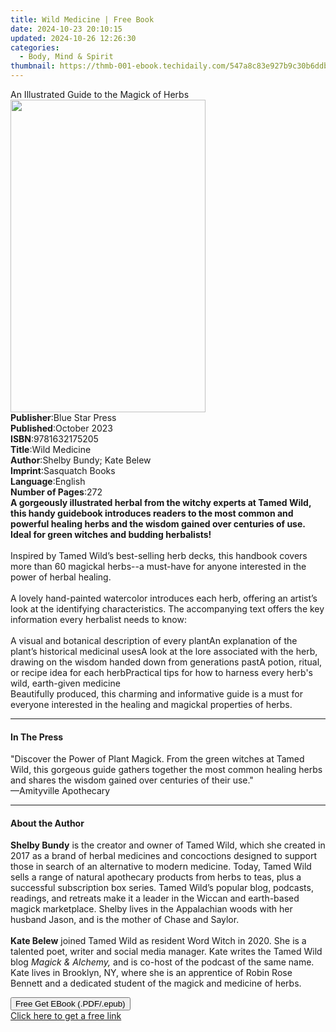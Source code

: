 ```yaml
---
title: Wild Medicine | Free Book
date: 2024-10-23 20:10:15
updated: 2024-10-26 12:26:30
categories:
  - Body, Mind & Spirit
thumbnail: https://thmb-001-ebook.techidaily.com/547a8c83e927b9c30b6ddb2932d3eb2e17e140d57d60d56b4b2aa1ff08f89b6e.jpg
---
```

<main id="book-container">
  <div class="flex flex-col">
    <div class="book-brief flex-1 py-6 px-4 sm:p-6 md:py-10 md:px-8">
      <!-- brief-->
      <div class="book-brief-main">
        An Illustrated Guide to the Magick of Herbs
      </div>
    </div>
    <div
      class="book-meta-info flex-1 grid gap-4 col-start-1 col-end-3 row-start-1 sm:mb-6 sm:grid-cols-4 lg:gap-6 lg:col-start-2 lg:row-end-6 lg:row-span-6 lg:mb-0"
    >
      <div
        class="book-meta-info-left place-content-center mt-4 p-4 text-sm leading-6 col-start-2 col-span-2 dark:text-slate-400"
      >
        <img
          class="w-full h-500 object-cover rounded-lg sm:h-255 sm:col-span-2 lg:col-span-full"
          src="https://img-001-ebook.techidaily.com/85cfff958035ab0166d9e6ddb5879f23d4db00154868893950232eb3888bcd9d.jpg"
          alt=""
          width="312"
          height="500"
        />
      </div>
      <div
        class="book-meta-info-right mt-2 col-start-1 row-start-2 col-span-3 self-center"
      >
        <!-- meta data  -->
        <div class="flex flex-col px-4 md:px-8">
          <div class="flex-1">
            <strong>Publisher</strong>:<span class="px-2">Blue Star Press</span>
          </div>
          <div class="flex-1">
            <strong>Published</strong>:<span class="px-2">October 2023</span>
          </div>
          <div class="flex-1">
            <strong>ISBN</strong>:<span class="px-2">9781632175205</span>
          </div>
          <div class="flex-1">
            <strong>Title</strong>:<span class="px-2">Wild Medicine</span>
          </div>
          <div class="flex-1">
            <strong>Author</strong>:<span class="px-2"
              >Shelby Bundy; Kate Belew</span
            >
          </div>
          <div class="flex-1">
            <strong>Imprint</strong>:<span class="px-2">Sasquatch Books</span>
          </div>
          <div class="flex-1">
            <strong>Language</strong>:<span class="px-2">English</span>
          </div>
          <div class="flex-1">
            <strong>Number of Pages</strong>:<span class="px-2">272</span>
          </div>
        </div>
      </div>
    </div>
    <div class="book-description flex-1 py-6 px-4 sm:p-6 md:py-10 md:px-8">
      <div class="book-description-main">
        <div accordion-content="" id="description">
          <b
            >A gorgeously illustrated herbal from the witchy experts at Tamed
            Wild, this handy guidebook introduces readers to the most common and
            powerful healing herbs and the wisdom gained over centuries of use.
            Ideal for green witches and budding herbalists!</b
          ><br /><br />Inspired by Tamed Wild’s best-selling&nbsp;herb decks<i
            >,</i
          >
          this handbook covers more than 60 magickal herbs--a must-have for
          anyone interested in the power of herbal healing.&nbsp;<br /><br />A
          lovely hand-painted watercolor introduces each herb, offering an
          artist’s look at the identifying characteristics. The accompanying
          text offers the key information every herbalist needs to know:<br /><br />A
          visual and botanical description of every plantAn explanation of the
          plant’s historical medicinal usesA look at the lore associated with
          the herb, drawing on the wisdom handed down from generations pastA
          potion, ritual, or recipe idea for each herbPractical tips for how to
          harness every herb's wild, earth-given medicine&nbsp;<br />Beautifully
          produced, this charming and informative guide is a must for everyone
          interested in the healing and magickal properties of herbs.
        </div>
        <div class="accordion-fader"></div>
      </div>
    </div>
    <div class="book-excerpts flex-1 py-6 px-4 sm:p-6 md:py-10 md:px-8">
      <!-- excerpts-->
      <div class="book-excerpts-main">
        <hr />
        <h4 class="placeholder placeholder-heading">
          <span>In The Press</span>
        </h4>
        <p>
          "Discover the Power of Plant Magick. From the green witches at Tamed
          Wild, this gorgeous guide gathers together the most common healing
          herbs and shares the wisdom gained over centuries of their use."<br />—Amityville
          Apothecary
        </p>
      </div>
    </div>
    <div class="book-about-author flex-1 py-6 px-4 sm:p-6 md:py-10 md:px-8">
      <!-- about author-->
      <div class="book-main-author-main">
        <hr />
        <h4 class="placeholder placeholder-heading">
          <span>About the Author</span>
        </h4>
        <p>
          <b>Shelby Bundy</b> is the creator and owner of Tamed Wild, which she
          created in 2017 as a brand of herbal medicines and concoctions
          designed to support those in search of an alternative to modern
          medicine. Today, Tamed Wild sells a range of natural apothecary
          products from herbs to teas, plus a successful subscription box
          series. Tamed Wild’s popular blog, podcasts, readings, and retreats
          make it a leader in the Wiccan and earth-based magick marketplace.
          Shelby lives in the Appalachian woods with her husband Jason, and is
          the mother of Chase and Saylor.<br /><br /><b>Kate Belew</b> joined
          Tamed Wild as resident Word Witch in 2020. She is a talented poet,
          writer and social media manager. Kate writes the Tamed Wild blog
          <i>Magick &amp; Alchemy,</i> and is co-host of the podcast of the same
          name. Kate lives in Brooklyn, NY, where she is an apprentice of Robin
          Rose Bennett and a dedicated student of the magick and medicine of
          herbs.
        </p>
      </div>
    </div>
    <div class="book-free-get flex-1 py-6 px-4 sm:p-6 md:py-10 md:px-8">
      <button
        id="btn-free-get"
        class="bg-blue-500 hover:bg-blue-700 text-white font-bold py-2 px-4 rounded"
      >
        Free Get EBook (.PDF/.epub)
      </button>
      <div id="countdown-display" class="px-2 text-lg mt-2"></div>
      <a
        id="free-link"
        class="hidden bg-blue-500 hover:bg-blue-700 text-white font-bold py-2 px-4 rounded"
        href="https://www.ebooks.com/en-us/book/210832562/wild-medicine/shelby-bundy/"
        target="_blank"
        >Click here to get a free link</a
      >
    </div>
    <script>
      let countdownTime = 0;
      let countdownInterval = null;
      document
        .getElementById('btn-free-get')
        .addEventListener('click', startCountdown);
      function startCountdown() {
        countdownTime = new Date().getTime() + 60000 * 3;
        countdownInterval = setInterval(updateCountdown, 1000);
        document.getElementById('btn-free-get').disabled = true;
        document
          .getElementById('btn-free-get')
          .classList.add('bg-gray-500', 'cursor-not-allowed');
      }
      function updateCountdown() {
        let currentTime = new Date().getTime();
        let timeLeft = countdownTime - currentTime;
        let secondsLeft = Math.floor(timeLeft / 1000);
        document.getElementById('countdown-display').innerHTML =
          `Remaining time: ${secondsLeft} seconds.`;
        if (secondsLeft <= 0) {
          clearInterval(countdownInterval);
          document.getElementById('btn-free-get').classList.add('hidden');
          document.getElementById('free-link').classList.remove('hidden');
          document.getElementById('countdown-display').innerHTML = '';
        }
      }
    </script>
  </div>
</main>
